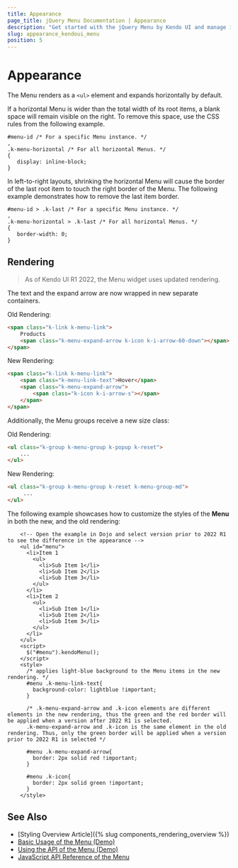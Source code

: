 ```yaml
---
title: Appearance
page_title: jQuery Menu Documentation | Appearance
description: "Get started with the jQuery Menu by Kendo UI and manage its appearance."
slug: appearance_kendoui_menu
position: 5
---
```


# Appearance

The Menu renders as a `<ul>` element and expands horizontally by default.

If a horizontal Menu is wider than the total width of its root items, a blank space will remain visible on the right. To remove this space, use the CSS rules from the following example.

    #menu-id /* For a specific Menu instance. */
    ,
    .k-menu-horizontal /* For all horizontal Menus. */
    {
       display: inline-block;
    }

In left-to-right layouts, shrinking the horizontal Menu will cause the border of the last root item to touch the right border of the Menu. The following example demonstrates how to remove the last item border.

    #menu-id > .k-last /* For a specific Menu instance. */
    ,
    .k-menu-horizontal > .k-last /* For all horizontal Menus. */
    {
       border-width: 0;
    }

## Rendering

> As of Kendo UI R1 2022, the Menu widget uses updated rendering.

The text and the expand arrow are now wrapped in new separate containers.

Old Rendering:

```html
<span class="k-link k-menu-link">
    Products
    <span class="k-menu-expand-arrow k-icon k-i-arrow-60-down"></span>
</span>
```

New Rendering:
```html
<span class="k-link k-menu-link">
    <span class="k-menu-link-text">Hover</span>
    <span class="k-menu-expand-arrow">
        <span class="k-icon k-i-arrow-s"></span>
    </span>
</span>
```

Additionally, the Menu groups receive a new size class:

Old Rendering:

```html
<ul class="k-group k-menu-group k-popup k-reset">
    ...
</ul>
```

New Rendering:

```html
<ul class="k-group k-menu-group k-reset k-menu-group-md">
     ... 
</ul>
```
<!--*-->

The following example showcases how to customize the styles of the **Menu** in both the new, and the old rendering:

```dojo
    <!-- Open the example in Dojo and select version prior to 2022 R1 to see the difference in the appearance -->
    <ul id="menu">
      <li>Item 1
        <ul>
          <li>Sub Item 1</li>
          <li>Sub Item 2</li>
          <li>Sub Item 3</li>
        </ul>
      </li>
      <li>Item 2
        <ul>
          <li>Sub Item 1</li>
          <li>Sub Item 2</li>
          <li>Sub Item 3</li>
        </ul>
      </li>
    </ul>
    <script>
      $("#menu").kendoMenu();
    </script>
    <style>
      /* applies light-blue background to the Menu items in the new rendering. */
      #menu .k-menu-link-text{ 
        background-color: lightblue !important;
      }

      /* .k-menu-expand-arrow and .k-icon elements are different elements in the new rendering, thus the green and the red border will be applied when a version after 2022 R1 is selected. 
      .k-menu-expand-arrow and .k-icon is the same element in the old rendering. Thus, only the green border will be applied when a version prior to 2022 R1 is selected */

      #menu .k-menu-expand-arrow{
        border: 2px solid red !important;
      }

      #menu .k-icon{
        border: 2px solid green !important;
      }
    </style>
```


## See Also

* [Styling Overview Article]({% slug components_rendering_overview %})
* [Basic Usage of the Menu (Demo)](https://demos.telerik.com/kendo-ui/menu/index)
* [Using the API of the Menu (Demo)](https://demos.telerik.com/kendo-ui/menu/api)
* [JavaScript API Reference of the Menu](/api/javascript/ui/menu)
